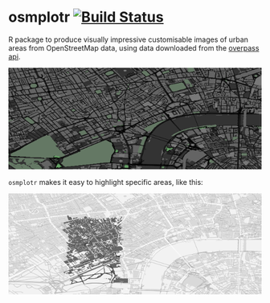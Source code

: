 # osmplotr [![Build Status](https://travis-ci.org/mpadge/osmplotr.svg?branch=master)](https://travis-ci.org/mpadge/osmplotr)

R package to produce visually impressive customisable images of urban areas from
OpenStreetMap data, using data downloaded from the 
[overpass api](http://overpass-api.de/). 

![map10](/vignettes/map10.png)

`osmplotr` makes it easy to highlight specific areas, like this:

![map16](/vignettes/map16.png)

